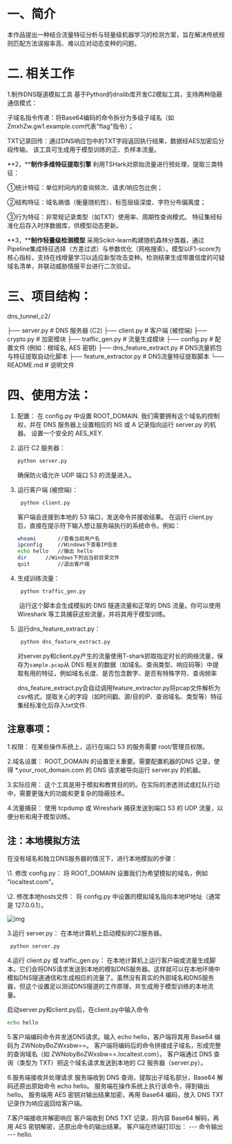 # 一、简介

本作品提出一种结合流量特征分析与轻量级机器学习的检测方案，旨在解决传统规则匹配方法误报率高、难以应对动态变种的问题。

# 二. 相关工作

1.制作DNS隧道模拟工具
基于Python的dnslib库开发C2模拟工具，支持两种隐蔽通信模式：

子域名指令传递：将Base64编码的命令拆分为多级子域名（如ZmxhZw.gw1.example.com代表"flag"指令）；

TXT记录回传：通过DNS响应包中的TXT字段返回执行结果，数据经AES加密后分段传输。
该工具可生成用于模型训练的正、负样本流量。

**2，****制作多维特征提取引擎**
利用TSHark对原始流量进行预处理，提取三类特征：

①统计特征：单位时间内的查询频次、请求/响应包比例；

②结构特征：域名熵值（衡量随机性）、标签层级深度、字符分布偏离度；

③行为特征：非常规记录类型（如TXT）使用率、周期性查询模式。
特征集经标准化后存入时序数据库，供模型动态更新。

**3，****制作轻量级检测模型**
采用Scikit-learn构建随机森林分类器，通过Pipeline集成特征选择（方差过滤）与参数优化（网格搜索）。模型以F1-score为核心指标，支持在线增量学习以适应新型攻击变种。检测结果生成带置信度的可疑域名清单，并联动威胁情报平台进行二次验证。



# 三、项目结构：

 dns_tunnel_c2/

├── server.py # DNS 服务器 (C2)
├── client.py # 客户端 (被控端)
├── crypto.py # 加密模块
├── traffic_gen.py # 流量生成模块
├── config.py # 配置文件 (例如：根域名, AES 密钥)
├── dns_feature_extract.py # DNS流量抓包与特征提取自动化脚本
├── feature_extractor.py # DNS流量特征提取脚本
└── README.md # 说明文件

 

# 四、使用方法：

1. 配置： 在 config.py 中设置 ROOT_DOMAIN. 我们需要拥有这个域名的控制权，并在 DNS 服务器上设置相应的 NS 或 A 记录指向运行 server.py 的机器。 设置一个安全的 AES_KEY.

2. 运行 C2 服务器： 

   ```bash
   python server.py
   ```


   确保防火墙允许 UDP 端口 53 的流量进入。

3. 运行客户端 (被控端)：

   ```bash
    python client.py
   ```

   客户端会连接到本地的 53 端口，发送命令并接收结果。 在运行 client.py 后，直接在提示符下输入想让服务端执行的系统命令。例如：

   ```bash
   whoami 		//查看当前用户名
   ipconfig 	//Windows下查看IP信息
   echo hello 	//输出 hello
   dir 		//Windows下列出当前目录文件
   quit 		//退出客户端
   ```

4. 生成训练流量：

   ```bash
    python traffic_gen.py
   ```

   ​	运行这个脚本会生成模拟的 DNS 隧道流量和正常的 DNS 流量。你可以使用 Wireshark 等工具捕获这些流量，并将其用于模型训练。

   

5. 运行dns_feature_extract.py：

   ```bash
    python dns_feature_extract.py
   ```

   ​	对server.py和client.py产生的流量使用T-shark抓取指定时长的网络流量，保存为`sample.pcap`从 DNS 相关的数据（如域名、查询类型、响应码等）中提取有用的特征，例如域名长度、是否包含数字、是否有特殊字符、查询频率

   dns_feature_extract.py会自动调用feature_extractor.py将pcap文件解析为csv格式，提取关心的字段（如时间戳、源/目的IP、查询域名、类型等）特征集经标准化后存入txt文件.

   

## 注意事项：

1.权限： 在某些操作系统上，运行在端口 53 的服务需要 root/管理员权限。

2.域名设置： ROOT_DOMAIN 的设置至关重要。需要配置机器的DNS 记录，使得 *.your_root_domain.com 的 DNS 请求被导向运行 server.py 的机器。 

3.实际应用： 这个工具是用于模拟和教育目的的。在实际的渗透测试或红队行动中，需要更强大的功能和更复杂的隐蔽技术。 

4.流量捕获： 使用 tcpdump 或 Wireshark 捕获发送到端口 53 的 UDP 流量，以便分析和用于模型训练。

 

## 注：本地模拟方法

在没有域名和独立DNS服务器的情况下，进行本地模拟的步骤： 

\1. 修改 config.py： 将 ROOT_DOMAIN 设置我们为希望模拟的域名，例如 "localtest.com"。 

\2. 修改本地hosts文件： 将 config.py 中设置的模拟域名指向本地IP地址（通常是 127.0.0.1）。 

![img](file:///C:\Users\yas\AppData\Local\Temp\ksohtml16992\wps3.jpg) 

3.运行 server.py： 在本地计算机上启动模拟的C2服务器。

```bash
 python server.py
```

4.运行 client.py 或 traffic_gen.py： 在本地计算机上运行客户端或流量生成脚本。它们会将DNS请求发送到本地的模拟DNS服务器。这样就可以在本地环境中模拟DNS隧道通信和生成相应的流量了。虽然没有真实的外部域名和DNS服务器，但这个设置足以测试DNS隧道的工作原理，并生成用于模型训练的本地流量。

启动server.py和client.py后，在client.py中输入命令 

```bash
echo hello
```

5.客户端编码命令并发送DNS请求。输入 echo hello，客户端将其用 Base64 编码为 ZWNobyBoZWxsbw==。 客户端将编码后的命令拼接成子域名，形成完整的查询域名（如 ZWNobyBoZWxsbw==.localtest.com）。 客户端通过 DNS 查询（类型为 TXT）把这个域名请求发送到本地的 C2 服务器（server.py）。

6.服务端接收并处理请求 服务端收到 DNS 查询，提取出子域名部分，Base64 解码还原出原始命令 echo hello。 服务端在操作系统上执行该命令，得到输出 hello。 服务端用 AES 密钥对输出结果加密，再用 Base64 编码，放入 DNS TXT 记录作为响应返回给客户端。

7.客户端接收并解密响应 客户端收到 DNS TXT 记录，将内容 Base64 解码，再用 AES 密钥解密，还原出命令的输出结果。 客户端在终端打印出： --- 命令输出 --- hello.